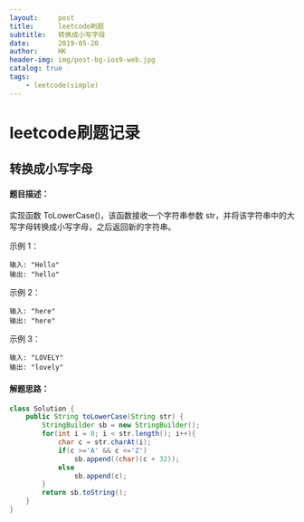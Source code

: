 ```yaml
---
layout:     post
title:      leetcode刷题
subtitle:   转换成小写字母
date:       2019-05-20
author:     HK
header-img: img/post-bg-ios9-web.jpg
catalog: true
tags:
    - leetcode(simple)
---
```

# leetcode刷题记录
## 转换成小写字母

#### 题目描述：
实现函数 ToLowerCase()，该函数接收一个字符串参数 str，并将该字符串中的大写字母转换成小写字母，之后返回新的字符串。

 

示例 1：

    输入: "Hello"
    输出: "hello"
示例 2：

    输入: "here"
    输出: "here"
示例 3：

    输入: "LOVELY"
    输出: "lovely"

#### 解题思路：
```java
class Solution {
    public String toLowerCase(String str) {
        StringBuilder sb = new StringBuilder();
        for(int i = 0; i < str.length(); i++){
            char c = str.charAt(i);
            if(c >='A' && c <='Z')
                sb.append((char)(c + 32));
            else
                sb.append(c);
        }
        return sb.toString();
    }
}
```
